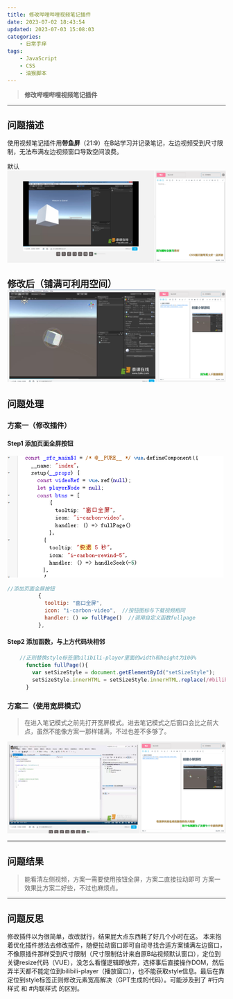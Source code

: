 ```yaml
---
title: 修改哔哩哔哩视频笔记插件
date: 2023-07-02 18:43:54
updated: 2023-07-03 15:08:03
categories:
	- 日常手痒
tags: 
	- JavaScript
	- CSS
	- 油猴脚本
---
```


> **修改哔哩哔哩视频笔记插件**

---
## 问题描述
使用视频笔记插件用**带鱼屏**（21:9）在B站学习并记录笔记，左边视频受到尺寸限制，无法布满左边视频窗口导致空间浪费。

默认
![](images/f7e7d40125e3308fa914e5cdff32212a.png)

修改后（铺满可利用空间）
![](images/3b7062bfececf60623f6c5e60ced316e.png)
---
## 问题处理
### 方案一（修改插件）

#### Step1 添加页面全屏按钮

![](images/2fd9e97db23b99cc5c3a25804084f586.png)
```javascript
//添加页面全屏按钮
          {
            tooltip: "窗口全屏",
            icon: "i-carbon-video",  //按钮图标与下载视频相同
            handler: () => fullPage()  //调用自定义函数fullpage
          },
```
#### Step2 添加函数，与上方代码块相邻

```javascript
	//正则替换style标签里bilibili-player里面的width和height为100%
      function fullPage(){
        var setSizeStyle = document.getElementById("setSizeStyle");
        setSizeStyle.innerHTML = setSizeStyle.innerHTML.replace(/#bilibili-player\s*\{\s*width:\s*\d+px;\s*height:\s*\d+px;\s*/, "#bilibili-player {width: 100%;height: 100%;");
      }

```

### 方案二（使用宽屏模式）

> 在进入笔记模式之前先打开宽屏模式。进去笔记模式之后窗口会比之前大点，虽然不能像方案一那样铺满，不过也差不多够了。


![](images/a5721df65c400834276f6ef5f41265e8.png)



---
## 问题结果

> 能看清左侧视频，方案一需要使用按钮全屏，方案二直接拉动即可
> 方案一效果比方案二好些，不过也麻烦点。


---
## 问题反思
修改插件以为很简单，改改就行，结果屁大点东西耗了好几个小时在这。
本来抱着优化插件想法去修改插件，随便拉动窗口即可自动寻找合适方案铺满左边窗口，不像原插件那样受到尺寸限制（尺寸限制估计来自原B站视频默认窗口），定位到关键resize代码（VUE），没怎么看懂逻辑即放弃，选择事后直接操作DOM，然后弄半天都不能定位到bilibili-player（播放窗口），也不能获取style信息。最后在靠定位到style标签正则修改元素宽高解决（GPT生成的代码）。可能涉及到了 #行内样式 和 #内联样式 的区别。